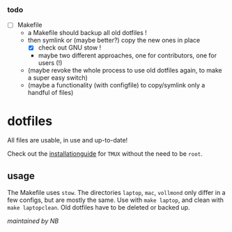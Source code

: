 ### todo
- [ ] Makefile
  - a Makefile should backup all old dotfiles !
  - then symlink or (maybe better?) copy the new ones in place
    - [x] check out GNU stow !
    - maybe two different approaches, one for contributors, one for users (!)
  - (maybe revoke the whole process to use old dotfiles again, to make a super easy switch)
  - (maybe a functionality (with configfile) to copy/symlink only a handful of files)

# dotfiles
All files are usable, in use and up-to-date!

Check out the [installationguide](https://github.com/nonator/dotfiles/blob/master/install_tmux.md) for `TMUX` without the need to be `root`.

## usage
The Makefile uses `stow`.
The directories `laptop`, `mac`, `vollmond` only differ in a few configs, but
are mostly the same.
Use with `make laptop`, and clean with `make laptopclean`.
Old dotfiles have to be deleted or backed up.

_maintained by NB_

